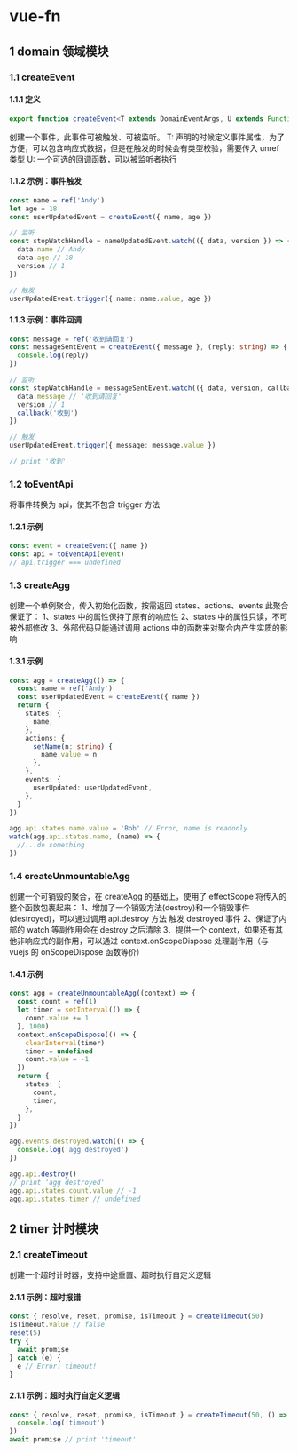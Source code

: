 # vue-fn

## 1 domain 领域模块

### 1.1 createEvent

#### 1.1.1 定义

```typescript
export function createEvent<T extends DomainEventArgs, U extends Function>(data: T, callback?: U): DomainEvent<T, U>
```

创建一个事件，此事件可被触发、可被监听。
T: 声明的时候定义事件属性，为了方便，可以包含响应式数据，但是在触发的时候会有类型校验，需要传入 unref 类型
U: 一个可选的回调函数，可以被监听者执行

#### 1.1.2 示例：事件触发

```typescript
const name = ref('Andy')
let age = 18
const userUpdatedEvent = createEvent({ name, age })

// 监听
const stopWatchHandle = nameUpdatedEvent.watch(({ data, version }) => {
  data.name // Andy
  data.age // 18
  version // 1
})

// 触发
userUpdatedEvent.trigger({ name: name.value, age })
```

#### 1.1.3 示例：事件回调

```typescript
const message = ref('收到请回复')
const messageSentEvent = createEvent({ message }, (reply: string) => {
  console.log(reply)
})

// 监听
const stopWatchHandle = messageSentEvent.watch(({ data, version, callback }) => {
  data.message // '收到请回复'
  version // 1
  callback('收到')
})

// 触发
userUpdatedEvent.trigger({ message: message.value })

// print '收到'
```

### 1.2 toEventApi

将事件转换为 api，使其不包含 trigger 方法

#### 1.2.1 示例

```typescript
const event = createEvent({ name })
const api = toEventApi(event)
// api.trigger === undefined
```

### 1.3 createAgg

创建一个单例聚合，传入初始化函数，按需返回 states、actions、events
此聚合保证了：
1、states 中的属性保持了原有的响应性
2、states 中的属性只读，不可被外部修改
3、外部代码只能通过调用 actions 中的函数来对聚合内产生实质的影响

#### 1.3.1 示例

```typescript
const agg = createAgg(() => {
  const name = ref('Andy')
  const userUpdatedEvent = createEvent({ name })
  return {
    states: {
      name,
    },
    actions: {
      setName(n: string) {
        name.value = n
      },
    },
    events: {
      userUpdated: userUpdatedEvent,
    },
  }
})

agg.api.states.name.value = 'Bob' // Error, name is readonly
watch(agg.api.states.name, (name) => {
  //...do something
})
```

### 1.4 createUnmountableAgg

创建一个可销毁的聚合，在 createAgg 的基础上，使用了 effectScope 将传入的整个函数包裹起来：
1、增加了一个销毁方法(destroy)和一个销毁事件(destroyed)，可以通过调用 api.destroy 方法 触发 destroyed 事件
2、保证了内部的 watch 等副作用会在 destroy 之后清除
3、提供一个 context，如果还有其他非响应式的副作用，可以通过 context.onScopeDispose 处理副作用（与 vuejs 的 onScopeDispose 函数等价）

#### 1.4.1 示例

```typescript
const agg = createUnmountableAgg((context) => {
  const count = ref(1)
  let timer = setInterval(() => {
    count.value += 1
  }, 1000)
  context.onScopeDispose(() => {
    clearInterval(timer)
    timer = undefined
    count.value = -1
  })
  return {
    states: {
      count,
      timer,
    },
  }
})

agg.events.destroyed.watch(() => {
  console.log('agg destroyed')
})

agg.api.destroy()
// print 'agg destroyed'
agg.api.states.count.value // -1
agg.api.states.timer // undefined
```

## 2 timer 计时模块

### 2.1 createTimeout

创建一个超时计时器，支持中途重置、超时执行自定义逻辑

#### 2.1.1 示例：超时报错

```typescript
const { resolve, reset, promise, isTimeout } = createTimeout(50)
isTimeout.value // false
reset(5)
try {
  await promise
} catch (e) {
  e // Error: timeout!
}
```

#### 2.1.1 示例：超时执行自定义逻辑

```typescript
const { resolve, reset, promise, isTimeout } = createTimeout(50, () => {
  console.log('timeout')
})
await promise // print 'timeout'
```
